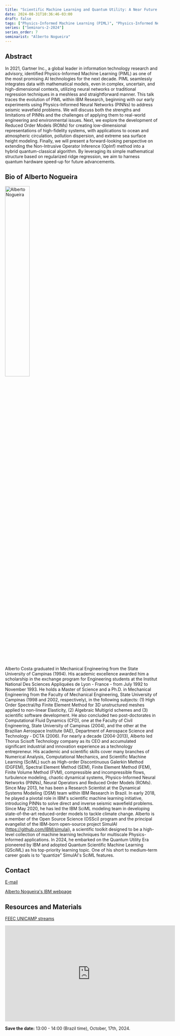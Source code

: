 ```yaml
---
title: "Scientific Machine Learning and Quantum Utility: A Near Future Perspective"
date: 2024-08-31T10:36:46-03:00
draft: false
tags: ["Physics-Informed Machine Learning (PIML)", "Physics-Informed Neural Networks (PINNs)", "Reduced Order Models (ROMs)"]
series: ["Seminars-2-2024"]
series_order: 7
seminarist: "Alberto Nogueira"
---
```


## Abstract
In 2021, Gartner Inc., a global leader in information technology research and advisory, identified Physics-Informed Machine Learning (PIML) as one of the most promising AI technologies for the next decade. PIML seamlessly integrates data with mathematical models, even in complex, uncertain, and high-dimensional contexts, utilizing neural networks or traditional regression techniques in a meshless and straightforward manner. This talk traces the evolution of PIML within IBM Research, beginning with our early experiments using Physics-Informed Neural Networks (PINNs) to address seismic wavefield problems. We will discuss both the strengths and limitations of PINNs and the challenges of applying them to real-world engineering and environmental issues. Next, we explore the development of Reduced Order Models (ROMs) for creating low-dimensional representations of high-fidelity systems, with applications to ocean and atmospheric circulation, pollution dispersion, and extreme sea surface height modeling. Finally, we will present a forward-looking perspective on extending the Non-Intrusive Operator Inference (OpInf) method into a hybrid quantum-classical algorithm. By leveraging its simple mathematical structure based on regularized ridge regression, we aim to harness quantum hardware speed-up for future advancements.


## Bio of Alberto Nogueira
<img alt="Alberto Nogueira" src="/seminars/seminars-2-2024/7/alberto_nogueira.png" style="width: 40%; height: 160x;">

Alberto Costa graduated in Mechanical Engineering from the State University of Campinas (1994). His academic excellence awarded him a scholarship in the exchange program for Engineering students at the Institut National Des Sciences Appliquées de Lyon - France - from July 1992 to November 1993. He holds a Master of Science and a Ph.D. in Mechanical Engineering from the Faculty of Mechanical Engineering, State University of Campinas (1998 and 2002, respectively), in the following subjects: (1) High Order Spectral/hp Finite Element Method for 3D unstructured meshes applied to non-linear Elasticity, (2) Algebraic Multigrid schemes and (3) scientific software development. He also concluded two post-doctorates in Computational Fluid Dynamics (CFD), one at the Faculty of Civil Engineering, State University of Campinas (2004), and the other at the Brazilian Aerospace Institute (IAE), Department of Aerospace Science and Technology - DCTA (2006). For nearly a decade (2004-2013), Alberto led Thorus Scisoft Technology company as its CEO and accumulated significant industrial and innovation experience as a technology entrepreneur. His academic and scientific skills cover many branches of Numerical Analysis, Computational Mechanics, and Scientific Machine Learning (SciML) such as High-order Discontinuous Galerkin Method (DGFEM), Spectral Element Method (SEM), Finite Element Method (FEM), Finite Volume Method (FVM), compressible and incompressible flows, turbulence modeling, chaotic dynamical systems, Physics-Informed Neural Networks (PINNs), Neural Operators and Reduced Order Models (ROMs). Since May 2013, he has been a Research Scientist at the Dynamical Systems Modeling (DSM) team within IBM Research in Brazil. In early 2018, he played a pivotal role in IBM's scientific machine learning initiative, introducing PINNs to solve direct and inverse seismic wavefield problems. Since May 2020, he has led the IBM SciML modeling team in developing state-of-the-art reduced-order models to tackle climate change. Alberto is a member of the Open Source Science (OSSci) program and the principal evangelist of the IBM-born open-source project SimulAI (https://github.com/IBM/simulai), a scientific toolkit designed to be a high-level collection of machine learning techniques for multi­scale Physics-Informed applications. In 2024, he embarked on the Quantum Utility Era pioneered by IBM and adopted Quantum Scientific Machine Learning (QSciML) as his top-priority learning topic. One of his short to medium-term career goals is to "quantize" SimulAI's SciML features.

## Contact
[E-mail](alberto.nogueira@gmail.com)

[Alberto Nogueira's IBM webpage](https://research.ibm.com/people/alberto-costa-nogueira-junior)

## Resources and Materials

[FEEC UNICAMP streams](https://www.youtube.com/@feec-unicamp/streams)

<iframe width="560" height="315" src="https://www.youtube.com/embed/S3_o8kDT1v8" title="YouTube video player" frameborder="0" allow="accelerometer; autoplay; clipboard-write; encrypted-media; gyroscope; picture-in-picture; web-share" allowfullscreen></iframe>

**Save the date:** 13:00 - 14:00 (Brazil time), October, 17th, 2024.

